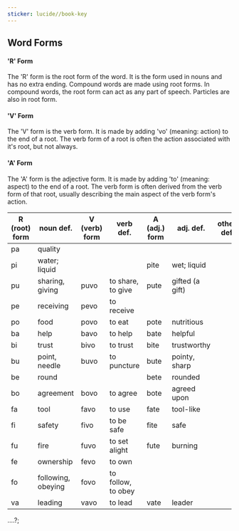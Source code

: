 ```yaml
---
sticker: lucide//book-key
---
```

## Word Forms
#### 'R' Form
The 'R' form is the root form of the word. It is the form used in nouns and has no extra ending. Compound words are made using root forms. In compound words, the root form can act as any part of speech. Particles are also in root form.
#### 'V' Form
The 'V' form is the verb form. It is made by adding 'vo' (meaning: action) to the end of a root. The verb form of a root is often the action associated with it's root, but not always.
#### 'A' Form
The 'A' form is the adjective form. It is made by adding 'to' (meaning: aspect) to the end of a root. The verb form is often derived from the verb form of that root, usually describing the main aspect of the verb form's action.





| R (root) form | noun def.          | V (verb) form | verb def.          | A (adj.) form | adj. def.       | other def |
| ------------- | ------------------ | ------------- | ------------------ | ------------- | --------------- | --------- |
| pa            | quality            |               |                    |               |                 |           |
| pi            | water; liquid      |               |                    | pite          | wet; liquid     |           |
| pu            | sharing, giving    | puvo          | to share, to give  | pute          | gifted (a gift) |           |
| pe            | receiving          | pevo          | to receive         |               |                 |           |
| po            | food               | povo          | to eat             | pote          | nutritious      |           |
| ba            | help               | bavo          | to help            | bate          | helpful         |           |
| bi            | trust              | bivo          | to trust           | bite          | trustworthy     |           |
| bu            | point, needle      | buvo          | to puncture        | bute          | pointy, sharp   |           |
| be            | round              |               |                    | bete          | rounded         |           |
| bo            | agreement          | bovo          | to agree           | bote          | agreed upon     |           |
| fa            | tool               | favo          | to use             | fate          | tool-like       |           |
| fi            | safety             | fivo          | to be safe         | fite          | safe            |           |
| fu            | fire               | fuvo          | to set alight      | fute          | burning         |           |
| fe            | ownership          | fevo          | to own             |               |                 |           |
| fo            | following, obeying | fovo          | to follow, to obey |               |                 |           |
| va            | leading            | vavo          | to lead            | vate          | leader                |           |




....?;